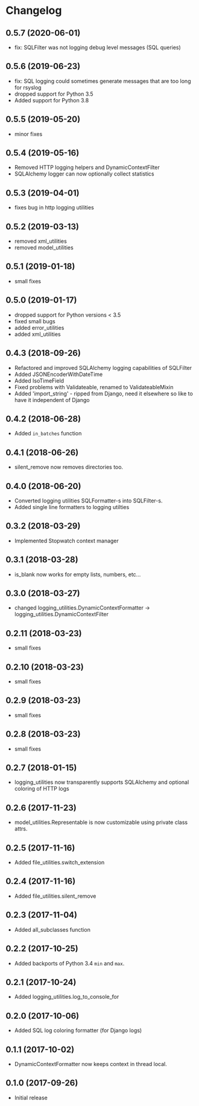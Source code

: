 # Changelog

## 0.5.7 (2020-06-01)

- fix: SQLFilter was not logging debug level messages (SQL queries)

## 0.5.6 (2019-06-23)

- fix: SQL logging could sometimes generate messages that are too long for rsyslog
- dropped support for Python 3.5
- Added support for Python 3.8

## 0.5.5 (2019-05-20)

- minor fixes

## 0.5.4 (2019-05-16)

- Removed HTTP logging helpers and DynamicContextFilter
- SQLAlchemy logger can now optionally collect statistics

## 0.5.3 (2019-04-01)

- fixes bug in http logging utilities

## 0.5.2 (2019-03-13)

- removed xml_utilities
- removed model_utilities

## 0.5.1 (2019-01-18)

- small fixes

## 0.5.0 (2019-01-17)

- dropped support for Python versions < 3.5
- fixed small bugs
- added error_utilities
- added xml_utilities

## 0.4.3 (2018-09-26)

* Refactored and improved SQLAlchemy logging capabilities of SQLFilter
* Added JSONEncoderWithDateTime
* Added IsoTimeField
* Fixed problems with Validateable, renamed to ValidateableMixin
* Added 'import_string' - ripped from Django, need it elsewhere so like to have it independent of Django

## 0.4.2 (2018-06-28)

* Added `in_batches` function

## 0.4.1 (2018-06-26)

* silent_remove now removes directories too.

## 0.4.0 (2018-06-20)

* Converted logging utilities SQLFormatter-s into SQLFilter-s.
* Added single line formatters to logging utilties

## 0.3.2 (2018-03-29)

* Implemented Stopwatch context manager

## 0.3.1 (2018-03-28)

* is_blank now works for empty lists, numbers, etc...

## 0.3.0 (2018-03-27)

* changed logging_utilities.DynamicContextFormatter -> logging_utilities.DynamicContextFilter

## 0.2.11 (2018-03-23)

* small fixes

## 0.2.10 (2018-03-23)

* small fixes

## 0.2.9 (2018-03-23)

* small fixes

## 0.2.8 (2018-03-23)

* small fixes

## 0.2.7 (2018-01-15)

* logging_utilities now transparently supports SQLAlchemy and optional coloring of HTTP logs

## 0.2.6 (2017-11-23)

* model_utilities.Representable is now customizable using private class attrs.

## 0.2.5 (2017-11-16)

* Added file_utilities.switch_extension

## 0.2.4 (2017-11-16)

* Added file_utilities.silent_remove

## 0.2.3 (2017-11-04)

* Added all_subclasses function

## 0.2.2 (2017-10-25)

* Added backports of Python 3.4 `min` and `max`.

## 0.2.1 (2017-10-24)

* Added logging_utilities.log_to_console_for

## 0.2.0 (2017-10-06)

* Added SQL log coloring formatter (for Django logs)

## 0.1.1 (2017-10-02)

* DynamicContextFormatter now keeps context in thread local.

## 0.1.0 (2017-09-26)

* Initial release
